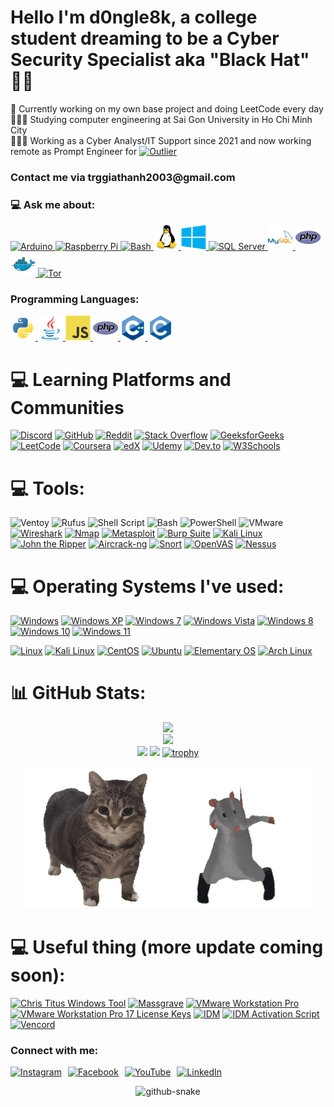 # Hello I'm d0ngle8k, a college student dreaming to be a Cyber Security Specialist aka "Black Hat" 👋🏼

🛜 Currently working on my own base project and doing LeetCode every day<br>
👨🏼‍🎓 Studying computer engineering  at Sai Gon University in Ho Chi Minh City<br>
👨🏼‍💻 Working as a Cyber Analyst/IT Support since 2021 and now working remote as Prompt Engineer for [![Outlier](https://img.shields.io/badge/Outlier-%23000000.svg?style=for-the-badge&logoColor=white)](https://app.outlier.ai/expert/opportunities?utm_source=referral&referring_user=f61bcd324887bc84acfbbb69074c97a17354426b19450a02266103a5ab685f1d84c518af5fcbc2d7bc6f4f5057b9da2c)
  <h3 align="left">Contact me via trggiathanh2003@gmail.com</h3>
<h3 align="left">💻 Ask me about:</h3>
  <a href="https://www.arduino.cc/" target="_blank" rel="noreferrer">
    <img src="https://cdn.worldvectorlogo.com/logos/arduino-1.svg" alt="Arduino" width="40" height="40"/>
  </a>
   <a href="https://www.raspberrypi.org/" target="_blank" rel="noreferrer">
    <img src="https://upload.wikimedia.org/wikipedia/en/c/cb/Raspberry_Pi_Logo.svg" alt="Raspberry Pi" width="40" height="40"/>
  </a>
  <a href="https://www.gnu.org/software/bash/" target="_blank" rel="noreferrer">
    <img src="https://www.vectorlogo.zone/logos/gnu_bash/gnu_bash-icon.svg" alt="Bash" width="40" height="40"/>
  </a>
  <a href="https://www.linux.org/" target="_blank" rel="noreferrer">
    <img src="https://raw.githubusercontent.com/devicons/devicon/master/icons/linux/linux-original.svg" alt="Linux" width="40" height="40"/>
  </a>
   <a href="https://www.microsoft.com/windows" target="_blank" rel="noreferrer">
    <img src="https://raw.githubusercontent.com/devicons/devicon/master/icons/windows8/windows8-original.svg" alt="Windows" width="40" height="40"/>
  </a>
  <a href="https://www.microsoft.com/en-us/sql-server" target="_blank" rel="noreferrer">
    <img src="https://www.svgrepo.com/show/303229/microsoft-sql-server-logo.svg" alt="SQL Server" width="40" height="40"/>
  </a>
  <a href="https://www.mysql.com/" target="_blank" rel="noreferrer">
    <img src="https://raw.githubusercontent.com/devicons/devicon/master/icons/mysql/mysql-original-wordmark.svg" alt="MySQL" width="40" height="40"/>
  </a>
  <a href="https://www.php.net" target="_blank" rel="noreferrer">
    <img src="https://raw.githubusercontent.com/devicons/devicon/master/icons/php/php-original.svg" alt="PHP" width="40" height="40"/>
  </a>
   <a href="https://www.docker.com/" target="_blank" rel="noreferrer">
    <img src="https://raw.githubusercontent.com/devicons/devicon/master/icons/docker/docker-original.svg" alt="Docker" width="40" height="40"/>
  </a> 
  <a href="https://www.torproject.org/" target="_blank" rel="noreferrer">
    <img src="https://www.torproject.org/static/images/tor-logo.svg" alt="Tor" width="40" height="40"/>
  </a>


<h3 align="left">Programming Languages:</h3>
<p align="left">
  <a href="https://www.python.org/" target="_blank" rel="noreferrer">
    <img src="https://raw.githubusercontent.com/devicons/devicon/master/icons/python/python-original.svg" alt="Python" width="40" height="40"/>
  </a>
  <a href="https://www.java.com/" target="_blank" rel="noreferrer">
    <img src="https://raw.githubusercontent.com/devicons/devicon/master/icons/java/java-original.svg" alt="Java" width="40" height="40"/>
  </a>
  <a href="https://www.javascript.com/" target="_blank" rel="noreferrer">
    <img src="https://raw.githubusercontent.com/devicons/devicon/master/icons/javascript/javascript-original.svg" alt="JavaScript" width="40" height="40"/>
  </a>
  <a href="https://www.php.net/" target="_blank" rel="noreferrer">
    <img src="https://raw.githubusercontent.com/devicons/devicon/master/icons/php/php-original.svg" alt="PHP" width="40" height="40"/>
  </a>
  <a href="https://www.cplusplus.com/" target="_blank" rel="noreferrer">
    <img src="https://raw.githubusercontent.com/devicons/devicon/master/icons/cplusplus/cplusplus-original.svg" alt="C++" width="40" height="40"/>
  </a>
  <a href="https://www.cprogramming.com/" target="_blank" rel="noreferrer">
    <img src="https://raw.githubusercontent.com/devicons/devicon/master/icons/c/c-original.svg" alt="C" width="40" height="40"/>
  </a>
</p>

# 💻 Learning Platforms and Communities
[![Discord](https://img.shields.io/badge/Discord-%237289DA.svg?style=for-the-badge&logo=discord&logoColor=white)](https://discord.com/)
[![GitHub](https://img.shields.io/badge/GitHub-%23121011.svg?style=for-the-badge&logo=github&logoColor=white)](https://github.com/)
[![Reddit](https://img.shields.io/badge/Reddit-%23FF4500.svg?style=for-the-badge&logo=reddit&logoColor=white)](https://www.reddit.com/r/programming/)
[![Stack Overflow](https://img.shields.io/badge/Stack%20Overflow-%23FE7A16.svg?style=for-the-badge&logo=stack-overflow&logoColor=white)](https://stackoverflow.com/)
[![GeeksforGeeks](https://img.shields.io/badge/GeeksforGeeks-%2300C853.svg?style=for-the-badge&logo=geeksforgeeks&logoColor=white)](https://www.geeksforgeeks.org/)
[![LeetCode](https://img.shields.io/badge/LeetCode-%23FFA116.svg?style=for-the-badge&logo=leetcode&logoColor=white)](https://leetcode.com/)
[![Coursera](https://img.shields.io/badge/Coursera-%230056D2.svg?style=for-the-badge&logo=coursera&logoColor=white)](https://www.coursera.org/)
[![edX](https://img.shields.io/badge/edX-%2300A1F1.svg?style=for-the-badge&logo=edx&logoColor=white)](https://www.edx.org/)
[![Udemy](https://img.shields.io/badge/Udemy-%23EA5252.svg?style=for-the-badge&logo=udemy&logoColor=white)](https://www.udemy.com/)
[![Dev.to](https://img.shields.io/badge/Dev.to-%230A0A0A.svg?style=for-the-badge&logo=dev.to&logoColor=white)](https://dev.to/)
[![W3Schools](https://img.shields.io/badge/W3Schools-%23107C10.svg?style=for-the-badge&logo=w3schools&logoColor=white)](https://www.w3schools.com/)

# 💻 Tools:
![Ventoy](https://img.shields.io/badge/Ventoy-%23000000.svg?style=for-the-badge&logo=ventoy&logoColor=white)
![Rufus](https://img.shields.io/badge/Rufus-%23000000.svg?style=for-the-badge&logo=rufus&logoColor=white)
![Shell Script](https://img.shields.io/badge/Shell_Script-%23121011.svg?style=for-the-badge&logo=gnu-bash&logoColor=white)
![Bash](https://img.shields.io/badge/Bash-%23121011.svg?style=for-the-badge&logo=gnu-bash&logoColor=white)
![PowerShell](https://img.shields.io/badge/PowerShell-%235391FE.svg?style=for-the-badge&logo=powershell&logoColor=white)
![VMware](https://img.shields.io/badge/VMware-607078?style=for-the-badge&logo=vmware&logoColor=white)
[![Wireshark](https://img.shields.io/badge/Wireshark-%2361A8FF.svg?style=for-the-badge&logo=wireshark&logoColor=white)](https://www.wireshark.org/)
[![Nmap](https://img.shields.io/badge/Nmap-%230094FF.svg?style=for-the-badge&logo=nmap&logoColor=white)](https://nmap.org/)
[![Metasploit](https://img.shields.io/badge/Metasploit-%232C3E50.svg?style=for-the-badge&logo=metasploit&logoColor=white)](https://www.metasploit.com/)
[![Burp Suite](https://img.shields.io/badge/Burp%20Suite-%23FF6F00.svg?style=for-the-badge&logo=burp-suite&logoColor=white)](https://portswigger.net/burp)
[![Kali Linux](https://img.shields.io/badge/Kali%20Linux-%23557C94.svg?style=for-the-badge&logo=kali-linux&logoColor=white)](https://www.kali.org/)
[![John the Ripper](https://img.shields.io/badge/John%20the%20Ripper-%23A8B9CC.svg?style=for-the-badge&logo=john-the-ripper&logoColor=white)](https://www.openwall.com/john/)
[![Aircrack-ng](https://img.shields.io/badge/Aircrack--ng-%23FF9900.svg?style=for-the-badge&logo=aircrack-ng&logoColor=white)](https://www.aircrack-ng.org/)
[![Snort](https://img.shields.io/badge/Snort-%23A0C4FF.svg?style=for-the-badge&logo=snort&logoColor=white)](https://www.snort.org/)
[![OpenVAS](https://img.shields.io/badge/OpenVAS-%2300A000.svg?style=for-the-badge&logo=openvas&logoColor=white)](https://www.greenbone.net/en/vulnerability-management/)
[![Nessus](https://img.shields.io/badge/Nessus-%2300A4CC.svg?style=for-the-badge&logo=nessus&logoColor=white)](https://www.tenable.com/products/nessus)

# 💻 Operating Systems I've used:
[![Windows](https://img.shields.io/badge/Windows-0078D6?style=for-the-badge&logo=windows&logoColor=white)](https://en.wikipedia.org/wiki/Windows)
[![Windows XP](https://img.shields.io/badge/Windows%20XP-003399?style=for-the-badge&logo=windowsxp&logoColor=white)](https://en.wikipedia.org/wiki/Windows_XP)
[![Windows 7](https://img.shields.io/badge/Windows%207-0078D6?style=for-the-badge&logo=windows&logoColor=white)](https://en.wikipedia.org/wiki/Windows_7)
[![Windows Vista](https://img.shields.io/badge/Windows%20Vista-9A9A9A?style=for-the-badge&logo=windows&logoColor=white)](https://en.wikipedia.org/wiki/Windows_Vista)
[![Windows 8](https://img.shields.io/badge/Windows%208-00A4EF?style=for-the-badge&logo=windows&logoColor=white)](https://en.wikipedia.org/wiki/Windows_8)
[![Windows 10](https://img.shields.io/badge/Windows%2010-0078D6?style=for-the-badge&logo=windows&logoColor=white)](https://en.wikipedia.org/wiki/Windows_10)
[![Windows 11](https://img.shields.io/badge/Windows%2011-0078D6?style=for-the-badge&logo=windows&logoColor=white)](https://en.wikipedia.org/wiki/Windows_11)

[![Linux](https://img.shields.io/badge/Linux-FCC624?style=for-the-badge&logo=linux&logoColor=black)](https://en.wikipedia.org/wiki/Linux)
[![Kali Linux](https://img.shields.io/badge/Kali%20Linux-557C94?style=for-the-badge&logo=kali-linux&logoColor=white)](https://www.kali.org/)
[![CentOS](https://img.shields.io/badge/CentOS-262577?style=for-the-badge&logo=centos&logoColor=white)](https://www.centos.org/)
[![Ubuntu](https://img.shields.io/badge/Ubuntu-E95420?style=for-the-badge&logo=ubuntu&logoColor=white)](https://ubuntu.com/)
[![Elementary OS](https://img.shields.io/badge/Elementary%20OS-64BAFF?style=for-the-badge&logo=elementary&logoColor=white)](https://elementary.io/)
[![Arch Linux](https://img.shields.io/badge/Arch%20Linux-1793D1?style=for-the-badge&logo=arch-linux&logoColor=white)](https://archlinux.org/)
# 📊 GitHub Stats:
<div align="center">

![](https://github-readme-stats.vercel.app/api?username=DogguG&theme=dark&hide_border=false&include_all_commits=false&count_private=true)<br/>
![](https://nirzak-streak-stats.vercel.app/?user=DogguG&theme=dark&hide_border=false)<br/>
![](https://github-readme-stats.vercel.app/api/top-langs/?username=DogguG&theme=dark&hide_border=false&include_all_commits=false&count_private=true&layout=compact)
[![](https://visitcount.itsvg.in/api?id=DogguG&icon=0&color=0)](https://visitcount.itsvg.in)
[![trophy](https://github-profile-trophy.vercel.app/?username=YourUsername&theme=onedark)](https://github.com/ryo-ma/github-profile-trophy)
</div>

<div align="center">
  <img src="oia-uia.gif" alt="GitHub Banner" width="45%" style="display: inline-block;"/>
  <img src="rat-dancing-meme.gif" alt="GitHub Banner" width="45%" style="display: inline-block;"/>
</div>


# 💻 Useful thing (more update coming soon):
[![Chris Titus Windows Tool](https://img.shields.io/badge/Chris%20Titus%20Windows%20Tool-%23007ACC.svg?style=for-the-badge&logoColor=white)](https://christitus.com/windows-tool/)
[![Massgrave](https://img.shields.io/badge/Massgrave-%23FF0000.svg?style=for-the-badge&logoColor=white)](https://massgrave.dev/)
[![VMware Workstation Pro](https://img.shields.io/badge/VMware%20Workstation%20Pro-%23060707.svg?style=for-the-badge&logo=vmware&logoColor=white)](https://www.techspot.com/downloads/189-vmware-workstation-for-windows.html)
[![VMware Workstation Pro 17 License Keys](https://img.shields.io/badge/VMware%20Workstation%20Pro%2017%20License%20Keys-%23060707.svg?style=for-the-badge&logo=vmware&logoColor=white)](https://github.com/hegdepavankumar/VMware-Workstation-Pro-17-Licence-Keys)
[![IDM](https://img.shields.io/badge/IDM-%23000000.svg?style=for-the-badge&logoColor=white)](https://www.bing.com/search?q=idm&qs=n&form=QBRE&sp=-1&ghc=1&lq=0&pq=idm&sc=12-3&sk=&cvid=DA7D9E6148EC4ECEAD8F423F9FC19C64&ghsh=0&ghacc=0&ghpl=)
[![IDM Activation Script](https://img.shields.io/badge/IDM%20Activation%20Script-%23000000.svg?style=for-the-badge&logoColor=white)](https://github.com/lstprjct/IDM-Activation-Script)
[![Vencord](https://img.shields.io/badge/Vencord-%23007ACC.svg?style=for-the-badge&logoColor=white)](https://vencord.dev/)


<h3 align="left">Connect with me:</h3>
<p align="left" style="display: flex; gap: 10px; align-items: center;">
  <a href="https://www.instagram.com/trggiathanh/" target="_blank" rel="noreferrer">
    <img src="https://upload.wikimedia.org/wikipedia/commons/e/e7/Instagram_logo_2016.svg" alt="Instagram" width="40" height="40"/>
  </a>
  <a href="https://www.facebook.com/GiaThanh683/" target="_blank" rel="noreferrer">
    <img src="https://upload.wikimedia.org/wikipedia/commons/5/51/Facebook_f_logo_%282019%29.svg" alt="Facebook" width="40" height="40"/>
  </a>
  <a href="https://www.youtube.com/@catplayCS2" target="_blank" rel="noreferrer">
    <img src="https://upload.wikimedia.org/wikipedia/commons/4/42/YouTube_icon_%282013-2017%29.png" alt="YouTube" width="40" height="40"/>
  </a>
  <a href="https://www.linkedin.com/in/th%C3%A0nh-tr%C6%B0%C6%A1ng-gia-800609339/" target="_blank" rel="noreferrer">
    <img src="https://upload.wikimedia.org/wikipedia/commons/f/f8/LinkedIn_icon_circle.svg" alt="LinkedIn" width="40" height="40"/>
  </a>
</p>
<div align="center">
<picture>
  <source media="(prefers-color-scheme: dark)" srcset="https://raw.githubusercontent.com/DogguG/DogguG/output/github-snake-dark.svg" />
  <source media="(prefers-color-scheme: light)" srcset="https://raw.githubusercontent.com/DogguG/DogguG/output/github-snake.svg" />
  <img alt="github-snake" src="https://raw.githubusercontent.com/tobiasmeyhoefer/tobiasmeyhoefer/output/github-snake.svg" />
</picture>
</div>
